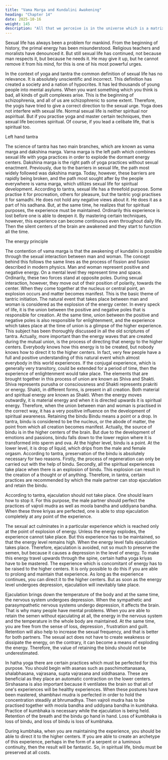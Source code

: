 ```yaml
---
title: "Vama Marga and Kundalini Awakening"
heading: "Chapter 14"
date: 2025-10-16
weight: 145
description: "All that we perceive is in the universe which is a matrix of the ideas of the Creator of existence"
---
```



Sexual life has always been a problem for mankind. From the beginning of history,
the primal energy has been misunderstood. Religious teachers and moralists have
denounced it. But still sexual life has continued, not because man respects it, but because
he needs it. He may give it up, but he cannot remove it from his mind, for this is one of
his most powerful urges.

In the context of yoga and tantra the common definition of sexual life has no
relevance. It is absolutely unscientific and incorrect. This definition has created a society
and a nation of hypocrites. It has led thousands of young people into mental asylums.
When you want something which you think is bad, all kinds of guilt complexes arise.
This is the beginning of schizophrenia, and all of us are schizophrenic to some extent.
Therefore, the yogis have tried to give a correct direction to the sexual urge. Yoga
does not interfere with sexual life. Normal sexual life is neither spiritual nor aspiritual.
But if you practise yoga and master certain techniques, then sexual life becomes spiritual.
Of course, if you lead a celibate life, that is spiritual too.

Left hand tantra

The science of tantra has two main branches, which are known as vama marga and
dakshina marga. Varna marga is the left path which combines sexual life with yoga
practices in order to explode the dormant energy centers. Dakshina marga is the right
path of yoga practices without sexual enactment. Previously, due to the barriers in sexual
life, the path most widely followed was dakshina marga. Today, however, these barriers
are rapidly being broken, and the path most sought after by the people everywhere is
vama marga, which utilizes sexual life for spiritual development.
According to tantra, sexual life has a threefold purpose. Some practise it for
procreation, others for pleasure, but the tantric yogi practises it for samadhi. He does not
hold any negative views about it. He does it as a part of his sadhana. But, at the same
time, he realizes that for spiritual purposes, the experience must be maintained.
Ordinarily this experience is lost before one is able to deepen it. By mastering certain
techniques, however, this experience can become continuous even throughout daily life.
Then the silent centers of the brain are awakened and they start to function all the time.

The energy principle

The contention of vama marga is that the awakening of kundalini is possible through
the sexual interaction between man and woman. The concept behind this follows the
same lines as the process of fission and fusion described in modern physics.
Man and woman represent positive and negative energy. On a mental level they
represent time and space. Ordinarily, these two forces stand at opposite poles. During
sexual interaction, however, they move out of their position of polarity, towards the
center. When they come together at the nucleus or central point, an explosion occurs and
matter becomes manifest. This is the basic theme of tantric initiation.
The natural event that takes place between man and woman is considered as the
explosion of the energy center. In every speck of life, it is the union between the positive
and negative poles that is responsible for creation. At the same time, union between the
positive and negative poles is also responsible for enlightenment, and the experience
which takes place at the time of union is a glimpse of the higher experience.
This subject has been thoroughly discussed in all the old scriptures of tantra.
Actually, more important than the energy waves that are created during the mutual union,
is the process of directing that energy to the higher centers. Everybody knows how this
energy is to be created, but nobody knows how to direct it to the higher centers. In fact,
very few people have a full and positive understanding of this natural event which almost
everybody in this world experiences. If the conjugal experience, which is generally very
transitory, could be extended for a period of time, then the experience of enlightenment
would take place.
The elements that are brought together in this process of union are known as Shiva
and Shakti. Shiva represents purusha or consciousness and Shakti represents prakriti or
energy. Shakti, in different forms, is present in all creation. Both material and spiritual
energy are known as Shakti. When the energy moves outwardly, it is material energy and
when it is directed upwards it is spiritual energy. Therefore, when the union between man
and woman is practised in the correct way, it has a very positive influence on the
development of spiritual awareness.
Retaining the bindu
Bindu means a point or a drop. In tantra, bindu is considered to be the nucleus, or the
abode of matter, the point from which all creation becomes manifest. Actually, the source
of bindu is in the higher centers of the brain. But due to the development of emotions and
passions, bindu falls down to the lower region where it is transformed into sperm and
ova. At the higher level, bindu is a point. At the lower level, it is drop of liquid, which
drips from the male and female orgasm.
According to tantra, preservation of the bindu is absolutely necessary for two reasons.
Firstly, the process of regeneration can only be carried out with the help of bindu.
Secondly, all the spiritual experiences take place when there is an explosion of bindu.
This explosion can result in the creation of a thought or of anything. Therefore, in tantra,
certain practices are recommended by which the male partner can stop ejaculation and
retain the bindu.

According to tantra, ejaculation should not take place. One should learn how to stop
it. For this purpose, the male partner should perfect the practices of vajroli mudra as well
as moola bandha and uddiyana bandha. When these three kriyas are perfected, one is able
to stop ejaculation completely at any point of the experience.

The sexual act culminates in a particular experience which is reached only at the
point of explosion of energy. Unless the energy explodes, the experience cannot take
place. But this experience has to be maintained, so that the energy level remains high.
When the energy level falls ejaculation takes place. Therefore, ejaculation is avoided, not
so much to preserve the semen, but because it causes a depression in the level of energy.
To make this energy travel upwards through the spine, certain hatha yoga kriyas have
to be mastered. The experience which is concomitant of energy has to be raised to the
higher centers. It is only possible to do this if you are able to prolong and maintain that
experience. As long as the experience continues, you can direct it to the higher centers.
But as soon as the energy level undergoes depression, ejaculation will inevitably take
place.

Ejaculation brings down the temperature of the body and at the same time, the
nervous system undergoes depression. When the sympathetic and parasympathetic
nervous systems undergo depression, it affects the brain. That is why many people have
mental problems. When you are able to retain the semen without ejaculating at all, the
energy in the nervous system and the temperature in the whole body are maintained. At
the same time, you are free from the sense of loss, depression , frustration and guilt.
Retention will also help to increase the sexual frequency, and that is better for both
partners. The sexual act does not have to create weakness or dissipate the energy, on the
contrary, it can become a means of exploding the energy. Therefore, the value of
retaining the bindu should not be underestimated.

In hatha yoga there are certain practices which must be perfected for this purpose.
You should begin with asanas such as paschimottanasana, shalabhasana, vajrasana, supta
vajrasana and siddhasana. These are beneficial as they place an automatic contraction on
the lower centers. Sirshasana is also important because it ventilates the brain so that all of
one's experiences will be healthy experiences. When these postures have been mastered,
shambhavi mudra is perfected in order to hold the concentration steadily at bhrumadhya.
Then vajroli mudra has to be practised together with moola bandha and uddiyana bandha
in kumbhaka. Practice of kumbhaka is necessary while the ejaculation is being held.
Retention of the breath and the bindu go hand in hand. Loss of kumbhaka is loss of
bindu, and loss of bindu is loss of kumbhaka.

During kumbhaka, when you are maintaining the experience, you should be able to
direct it to the higher centers. If you are able to create an archetype of this experience,
perhaps in the form of a serpent or a luminous continuity, then the result will be fantastic.
So, in spiritual life, bindu must be preserved at all costs.


